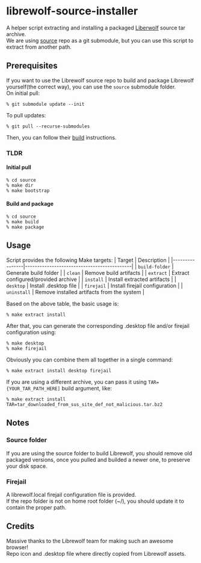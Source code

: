 # librewolf-source-installer
A helper script extracting and installing a packaged [Liberwolf](https://librewolf.net/) source tar archive.
<br>
We are using [source](https://codeberg.org/librewolf/source) repo as a git submodule, but you can use this
script to extract from another path.

## Prerequisites
If you want to use the Librewolf source repo to build and package Librewolf yourself(the correct way),
you can use the `source` submodule folder.
<br>
On initial pull:
```
% git submodule update --init
```
To pull updates:
```
% git pull --recurse-submodules
```
Then, you can follow their [build](https://codeberg.org/librewolf/source#building-with-this-repository)
instructions.
### TLDR
#### Initial pull
```
% cd source
% make dir
% make bootstrap
```
#### Build and package
```
% cd source
% make build
% make package
```

## Usage
Script provides the following Make targets:
| Target         | Description                                |
|----------------|--------------------------------------------|
| `build-folder` | Generate build folder                      |
| `clean`        | Remove build artifacts                     |
| `extract`      | Extract configured/provided archive        |
| `install`      | Install extracted artifacts                |
| `desktop`      | Install .desktop file                      |
| `firejail`     | Install firejail configuration             |
| `uninstall`    | Remove installed artifacts from the system |

Based on the above table, the basic usage is:
```
% make extract install
```
After that, you can generate the corresponding .desktop file and/or firejail
configuration using:
```
% make desktop
% make firejail
```
Obviously you can combine them all together in a single command:
```
% make extract install desktop firejail
```
If you are using a different archive, you can pass it using `TAR={YOUR_TAR_PATH_HERE]`
build argument, like:
```
% make extract install TAR=tar_downloaded_from_sus_site_def_not_malicious.tar.bz2
```

## Notes
### Source folder
If you are using the source folder to build Librewolf, you should remove old packaged
versions, once you pulled and builded a newer one, to preserve your disk space.
### Firejail
A librewolf.local firejail configuration file is provided.
<br>
If the repo folder is not on home root folder (~/), you should update it to contain
the proper path.

## Credits
Massive thanks to the Librewolf team for making such an awesome browser!
<br>
Repo icon and .desktop file where directly copied from Librewolf assets.
